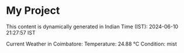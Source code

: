 # My Project

This content is dynamically generated in Indian Time (IST): 2024-06-10 21:27:57 IST


Current Weather in Coimbatore:
Temperature: 24.88 °C
Condition: mist
